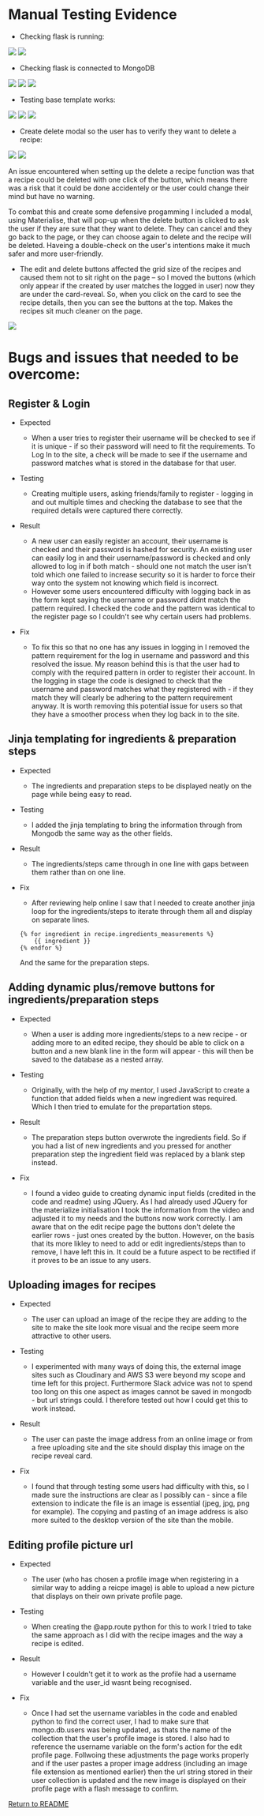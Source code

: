 # Manual Testing Evidence

* Checking flask is running:

<img src="https://res.cloudinary.com/passion4film/image/upload/v1617897083/check-flask1_txh6hd.png" style="margin: 0;">
<img src="https://res.cloudinary.com/passion4film/image/upload/v1617897083/check-flask2_dv5fp4.png" style="margin: 0;">


* Checking flask is connected to MongoDB


<img src="https://res.cloudinary.com/passion4film/image/upload/v1617897083/mongodb-connection1_p5kzpz.png" style="margin: 0;">
<img src="https://res.cloudinary.com/passion4film/image/upload/v1617897083/mongodb-connection2_rvs14z.png" style="margin: 0;">
<img src="https://res.cloudinary.com/passion4film/image/upload/v1617897084/mongodb-connection3_jubupr.png" style="margin: 0;">


* Testing base template works:


<img src="https://res.cloudinary.com/passion4film/image/upload/v1617897085/testing-base-template1_axkhe6.png" style="margin: 0;">
<img src="https://res.cloudinary.com/passion4film/image/upload/v1617897085/testing-base-template2_vyudow.png" style="margin: 0;">
<img src="https://res.cloudinary.com/passion4film/image/upload/v1617897085/testing-base-template3_nrbcsh.png" style="margin: 0;">


* Create delete modal so the user has to verify they want to delete a recipe:


<img src="https://res.cloudinary.com/passion4film/image/upload/v1617897083/delete-modal1_aqoejc.png" style="margin: 0;">
<img src="https://res.cloudinary.com/passion4film/image/upload/v1617897083/delete-modal2_iorhve.png" style="margin: 0;">


An issue encountered when setting up the delete a recipe function was that a recipe could be deleted with one click of the button, which means there was a risk that it could 
be done accidentely or the user could change their mind but have no warning.

To combat this and create some defensive progamming I included a modal, using Materialise, that will pop-up when the delete button is clicked to ask the user if they are sure 
that they want to delete. They can cancel and they go back to the page, or they can choose again to delete and the recipe will be deleted. Haveing a double-check on the user's 
intentions make it much safer and more user-friendly.

* The edit and delete buttons affected the grid size of the recipes and caused them not to sit right on the page – 
so I moved the buttons (which only appear if the created by user matches the logged in user) now they are under the card-reveal. 
So, when you click on the card to see the recipe details, then you can see the buttons at the top. Makes the recipes sit much cleaner on the page.

<img src="https://res.cloudinary.com/passion4film/image/upload/v1617897084/edit-delete-buttons_jeinee.png" style="margin: 0;">

# Bugs and issues that needed to be overcome:

## Register & Login

* Expected

    - When a user tries to register their username will be checked to see if it is unique - if so their password will need to fit the requirements. To Log In to the site, a check will be made to see if the username and password matches what is stored in the database for that user.

* Testing

    -  Creating multiple users, asking friends/family to register - logging in and out multiple times and checking the database to see that the required details were captured there correctly.

* Result

    - A new user can easily register an account, their username is checked and their password is hashed for security. An existing user can easily log in and their username/password is checked and only allowed to log in if both match - should one not match the user isn't told which one failed to increase security so it is harder to force their way onto the system not knowing which field is incorrect.
    - However some users encountered difficulty with logging back in as the form kept saying the username or password didnt match the pattern required. I checked the code and the pattern was identical to the register page so I couldn't see why certain users had problems.

* Fix

    - To fix this so that no one has any issues in logging in I removed the pattern requirement for the log in username and password and this resolved the issue. My reason behind this is that the user had to comply with the required pattern in order to register their account. In the logging in stage the code is designed to check that the username and password matches what they registered with - if they match they will clearly be adhering to the pattern requirement anyway. It is worth removing this potential issue for users so that they have a smoother process when they log back in to the site.  

## Jinja templating for ingredients & preparation steps

* Expected

    - The ingredients and preparation steps to be displayed neatly on the page while being easy to read.

* Testing

    - I added the jinja templating to bring the information through from Mongodb the same way as the other fields.

* Result

    - The ingredients/steps came through in one line with gaps between them rather than on one line.

* Fix

    - After reviewing help online I saw that I needed to create another jinja loop for the ingredients/steps to iterate through them all and display on separate lines.
    
    ```
    {% for ingredient in recipe.ingredients_measurements %}
        {{ ingredient }}
    {% endfor %}
    ```
    
    And the same for the preparation steps.

## Adding dynamic plus/remove buttons for ingredients/preparation steps

* Expected

    - When a user is adding more ingredients/steps to a new recipe - or adding more to an edited recipe, they should be able to click on a button and a new blank line in the form will appear - this will then be saved to the database as a nested array.

* Testing

    - Originally, with the help of my mentor, I used JavaScript to create a function that added fields when a new ingredient was required. Which I then tried to emulate for the prepartation steps.

* Result

    - The preparation steps button overwrote the ingredients field. So if you had a list of new ingredients and you pressed for another preparation step the ingredient field was replaced by a blank step instead.

* Fix

    - I found a video guide to creating dynamic input fields (credited in the code and readme) using JQuery. As I had already used JQuery for the materialize initialisation I took the information from the video and adjusted it to my needs and the buttons now work correctly. I am aware that on the edit recipe page the buttons don't delete the earlier rows - just ones created by the button. However, on the basis that its more likley to need to add or edit ingredients/steps than to remove, I have left this in. It could be a future aspect to be rectified if it proves to be an issue to any users.

## Uploading images for recipes

* Expected

    - The user can upload an image of the recipe they are adding to the site to make the site look more visual and the recipe seem more attractive to other users.

* Testing

    - I experimented with many ways of doing this, the external image sites such as Cloudinary and AWS S3 were beyond my scope and time left for this project. Furthermore Slack advice was not to spend too long on this one aspect as images cannot be saved in mongodb - but url strings could. I therefore tested out how I could get this to work instead.

* Result

    - The user can paste the image address from an online image or from a free uploading site and the site should display this image on the recipe reveal card.

* Fix

    - I found that through testing some users had difficulty with this, so I made sure the instructions are clear as I possibly can - since a file extension to indicate the file is an image is essential (jpeg, jpg, png for example). The copying and pasting of an image address is also more suited to the desktop version of the site than the mobile.

## Editing profile picture url

* Expected

    - The user (who has chosen a profile image when registering in a similar way to adding a reicpe image) is able to upload a new picture that displays on their own private profile page. 

* Testing

    - When creating the @app.route python for this to work I tried to take the same approach as I did with the recipe images and the way a recipe is edited.

* Result

    - However I couldn't get it to work as the profile had a username variable and the user_id wasnt being recognised.

* Fix

    - Once I had set the username variables in the code and enabled python to find the correct user, I had to make sure that mongo.db.users was being updated, as thats the name of the collection that the user's profile image is stored. I also had to reference the username variable on the form's action for the edit profile page. Follwoing these adjustments the page works properly and if the user pastes a proper image address (including an image file extension as mentioned earlier) then the url string stored in their user collection is updated and the new image is displayed on their profile page with a flash message to confirm.

[Return to README](README.md)